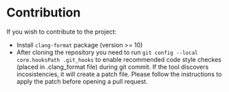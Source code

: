 # Contribution

If you wish to contribute to the project:
- Install `clang-format` package (version >= 10)
- After cloning the repository you need to run `git config --local core.hooksPath .git_hooks` to enable recommended code style checkes (placed in .clang_format file) during git commit. If the tool discovers incosistencies, it will create a patch file. Please follow the instructions to apply the patch before opening a pull request.
